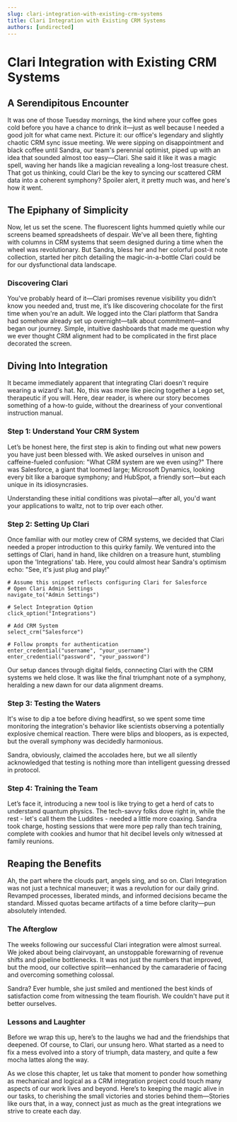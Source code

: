```yaml
---
slug: clari-integration-with-existing-crm-systems
title: Clari Integration with Existing CRM Systems
authors: [undirected]
---
```



# Clari Integration with Existing CRM Systems

## A Serendipitous Encounter

It was one of those Tuesday mornings, the kind where your coffee goes cold before you have a chance to drink it—just as well because I needed a good jolt for what came next. Picture it: our office's legendary and slightly chaotic CRM sync issue meeting. We were sipping on disappointment and black coffee until Sandra, our team's perennial optimist, piped up with an idea that sounded almost too easy—Clari. She said it like it was a magic spell, waving her hands like a magician revealing a long-lost treasure chest. That got us thinking, could Clari be the key to syncing our scattered CRM data into a coherent symphony? Spoiler alert, it pretty much was, and here's how it went.

## The Epiphany of Simplicity

Now, let us set the scene. The fluorescent lights hummed quietly while our screens beamed spreadsheets of despair. We've all been there, fighting with columns in CRM systems that seem designed during a time when the wheel was revolutionary. But Sandra, bless her and her colorful post-it note collection, started her pitch detailing the magic-in-a-bottle Clari could be for our dysfunctional data landscape.

### Discovering Clari

You've probably heard of it—Clari promises revenue visibility you didn’t know you needed and, trust me, it’s like discovering chocolate for the first time when you're an adult. We logged into the Clari platform that Sandra had somehow already set up overnight—talk about commitment—and began our journey. Simple, intuitive dashboards that made me question why we ever thought CRM alignment had to be complicated in the first place decorated the screen.

## Diving Into Integration

It became immediately apparent that integrating Clari doesn't require wearing a wizard's hat. No, this was more like piecing together a Lego set, therapeutic if you will. Here, dear reader, is where our story becomes something of a how-to guide, without the dreariness of your conventional instruction manual.

### Step 1: Understand Your CRM System

Let’s be honest here, the first step is akin to finding out what new powers you have just been blessed with. We asked ourselves in unison and caffeine-fueled confusion: "What CRM system are we even using?" There was Salesforce, a giant that loomed large; Microsoft Dynamics, looking every bit like a baroque symphony; and HubSpot, a friendly sort—but each unique in its idiosyncrasies.

Understanding these initial conditions was pivotal—after all, you'd want your applications to waltz, not to trip over each other.

### Step 2: Setting Up Clari

Once familiar with our motley crew of CRM systems, we decided that Clari needed a proper introduction to this quirky family. We ventured into the settings of Clari, hand in hand, like children on a treasure hunt, stumbling upon the 'Integrations' tab. Here, you could almost hear Sandra's optimism echo: "See, it's just plug and play!"

```
# Assume this snippet reflects configuring Clari for Salesforce
# Open Clari Admin Settings
navigate_to("Admin Settings")

# Select Integration Option
click_option("Integrations")

# Add CRM System
select_crm("Salesforce")

# Follow prompts for authentication
enter_credential("username", "your_username")
enter_credential("password", "your_password")
```

Our setup dances through digital fields, connecting Clari with the CRM systems we held close. It was like the final triumphant note of a symphony, heralding a new dawn for our data alignment dreams.

### Step 3: Testing the Waters

It's wise to dip a toe before diving headfirst, so we spent some time monitoring the integration's behavior like scientists observing a potentially explosive chemical reaction. There were blips and bloopers, as is expected, but the overall symphony was decidedly harmonious.

Sandra, obviously, claimed the accolades here, but we all silently acknowledged that testing is nothing more than intelligent guessing dressed in protocol.

### Step 4: Training the Team

Let’s face it, introducing a new tool is like trying to get a herd of cats to understand quantum physics. The tech-savvy folks dove right in, while the rest - let's call them the Luddites - needed a little more coaxing. Sandra took charge, hosting sessions that were more pep rally than tech training, complete with cookies and humor that hit decibel levels only witnessed at family reunions.

## Reaping the Benefits

Ah, the part where the clouds part, angels sing, and so on. Clari Integration was not just a technical maneuver; it was a revolution for our daily grind. Revamped processes, liberated minds, and informed decisions became the standard. Missed quotas became artifacts of a time before clarity—pun absolutely intended.

### The Afterglow

The weeks following our successful Clari integration were almost surreal. We joked about being clairvoyant, an unstoppable forewarning of revenue shifts and pipeline bottlenecks. It was not just the numbers that improved, but the mood, our collective spirit—enhanced by the camaraderie of facing and overcoming something colossal.

Sandra? Ever humble, she just smiled and mentioned the best kinds of satisfaction come from witnessing the team flourish. We couldn't have put it better ourselves.

### Lessons and Laughter

Before we wrap this up, here’s to the laughs we had and the friendships that deepened. Of course, to Clari, our unsung hero. What started as a need to fix a mess evolved into a story of triumph, data mastery, and quite a few mocha lattes along the way.

As we close this chapter, let us take that moment to ponder how something as mechanical and logical as a CRM integration project could touch many aspects of our work lives and beyond. Here’s to keeping the magic alive in our tasks, to cherishing the small victories and stories behind them—Stories like ours that, in a way, connect just as much as the great integrations we strive to create each day.